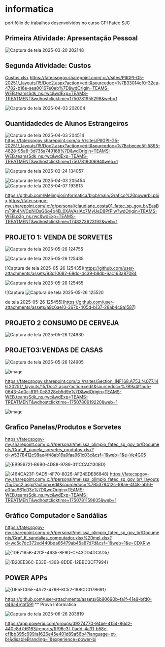 # informatica
portifólio de trabalhos desenvolvidos no curso GPI Fatec SJC 

## Primeira Atividade: Apresentação Pessoal
![Captura de tela 2025-03-20 202148](https://github.com/user-attachments/assets/50498c79-f7fb-4ba5-9ac1-4722ddb09114)

## Segunda Atividade: Custos
[Custos.xlsx](https://github.com/user-attachments/files/19595914/Custos.xlsx)
https://fatecspgov.sharepoint.com/:x:/r/sites/PIIGPI-G5-20251/_layouts/15/Doc2.aspx?action=edit&sourcedoc=%7B33014cf0-32ca-4782-b16e-aea00167e0eb%7D&wdOrigin=TEAMS-WEB.teamsSdk_ns.rwc&wdExp=TEAMS-TREATMENT&wdhostclicktime=1750781955298&web=1

![Captura de tela 2025-04-03 202004](https://github.com/user-attachments/assets/012c3d95-ea41-4460-9c43-173e7f60d698)

## Quantidadedes de Alunos Estrangeiros
![Captura de tela 2025-04-03 204514](https://github.com/user-attachments/assets/b61573d2-bde7-4855-8d1a-c52be6471a6f)
https://fatecspgov.sharepoint.com/:x:/r/sites/PIIGPI-G5-20251/_layouts/15/Doc2.aspx?action=edit&sourcedoc=%7Bcbecec5f-5895-4828-95a8-3d735a749168%7D&wdOrigin=TEAMS-WEB.teamsSdk_ns.rwc&wdExp=TEAMS-TREATMENT&wdhostclicktime=1750781800694&web=1

![Captura de tela 2025-03-24 134057](https://github.com/user-attachments/assets/40c120b6-4251-43ca-a8b4-74ea877d11c2)

![Captura de tela 2025-04-03 205454](https://github.com/user-attachments/assets/ec062e28-fc70-4715-82b1-f95a1eae4364)
![Captura de tela 2025-04-07 193813](https://github.com/user-attachments/assets/b8f00362-1564-4777-https://fatecspgov-my.sharepoint.com/:x:/r/personal/melissa_olimpio_fatec_sp_gov_br/_layouts/15/Doc2.aspx?action=edit&sourcedoc=%7B9f355fe0-7116-429a-b5ca-7c3aa55baa03%7D&wdOrigin=TEAMS-WEB.teamsSdk_ns.rwc&wdExp=TEAMS-TREATMENT&wdhostclicktime=1750781397048&web=18724-1d37a615ba4a)


https://github.com/Melimpio/informatica/blob/main/Grafico%20powerbi.pbix
https://fatecspgov-my.sharepoint.com/:x:/g/personal/claudiane_costa01_fatec_sp_gov_br/EasBmT9h4NVCpNIOsG6o4b4B_0XAVAslAc7MyUeD8PfPlw?wdOrigin=TEAMS-WEB.p2p_ns.rwc&wdExp=TEAMS-TREATMENT&wdhostclicktime=1748273923192&web=1

## PROJETO 1: VENDA DE SORVETES

![Captura de tela 2025-05-26 124755](https://github.com/user-attachments/assets/801b3e1d-0912-4861-84b7-b3769f782d0c)


![Captura de tela 2025-05-26 125435](https://github.com/user-attachments/assets/6ae74562-1cc1-4ed7-b600-0cf2b3394641)

![Captura de tela 2025-05-26 125435](https://github.com/user-attachments/assets/93d10682-68dc-4c39-b8db-6ac163a87084


![Captura de tela 2025-05-26 125455](https://github.com/user-attachments/assets/0b49b86a-c656-4bbd-b9fe-a8f814cce480)


![Captura ![Captura de tela 2025-05-26 125520](https://github.com/user-attachments/assets/1b2ec78a-3efc-46ef-ae4d-81a99f047d7e)

de tela 2025-05-26 125455](https://github.com/user-attachments/assets/a9c6ae10-367b-405d-b137-28ab4c9a1587)



## PROJETO 2 CONSUMO DE CERVEJA
![Captura de tela 2025-05-26 124830](https://github.com/user-attachments/assets/f5c0caee-6e8b-49ec-a0cd-92bd3a9518e1)

## PROJETO3:VENDAS DE CASAS
![Captura de tela 2025-05-26 124905](https://github.com/user-attachments/assets/12a5a316-d9cb-44d9-b1a4-35a02179f465)


![image](https://github.com/user-attachments/assets/986d9b6e-7474-474d-9165-abc89fbb49bc)

https://fatecspgov.sharepoint.com/:x:/r/sites/Section_INF168.A753.N.077.146.20251/_layouts/15/Doc2.aspx?action=edit&sourcedoc=%7B9a4f1ad5-0643-4d0c-81ff-0c8328cb5d9e%7D&wdOrigin=TEAMS-WEB.teamsSdk_ns.rwc&wdExp=TEAMS-TREATMENT&wdhostclicktime=1750780919220&web=1

![image](https://github.com/user-attachments/assets/d3e02bfd-05e6-494b-8d44-75e650cc3bff)

## Grafico Panelas/Produtos e Sorvetes
https://fatecspgov-my.sharepoint.com/:x:/r/personal/melissa_olimpio_fatec_sp_gov_br/Documents/Graf_K_panela_sorvetes_produtos.xlsx?d=w5378412c98ae4f48ab16a0faa961c03c&csf=1&web=1&e=Ve4G05

![{EB956721-B6B0-4D88-9789-311CCAC130BD}](https://github.com/user-attachments/assets/4ffbe377-1d69-471d-9e20-ab19ee948a79)


![{464CA23F-9AD5-4F70-8026-AF24EDE86848}](https://github.com/user-attachments/assets/45513e83-1b4a-4ca4-8f18-c44d486fc657)
https://fatecspgov-my.sharepoint.com/:x:/r/personal/melissa_olimpio_fatec_sp_gov_br/_layouts/15/Doc2.aspx?action=edit&sourcedoc=%7B5378412c-98ae-4f48-ab16-a0faa961c03c%7D&wdOrigin=TEAMS-WEB.teamsSdk_ns.rwc&wdExp=TEAMS-TREATMENT&wdhostclicktime=1750781159605&web=1

## Gráfico  Computador e Sandálias
https://fatecspgov-my.sharepoint.com/:x:/r/personal/melissa_olimpio_fatec_sp_gov_br/Documents/Graf_K_sandalias_computador.xlsx%20mel.xlsx?d=wc5c7dc372ed440bda65479ab45a87d7d&csf=1&web=1&e=CDXRjw

![{1DE7165B-42CF-4635-8F9D-CF43DD4DCAD5}](https://github.com/user-attachments/assets/2e608545-cc59-471c-916f-7ac50a890b76)

![{B20EE36C-E33E-4368-8DDE-12BBC3CF7994}](https://github.com/user-attachments/assets/be5c2e48-2e58-405f-8846-a0ba7de80542)


## POWER APPs


![{DF5FC05F-4A72-479B-8C52-198CD017B691}](https://github.com/user-attachments/assets/8bcb2e95-81a6-47e8-b3cb-59cd5770c746)

https://github.com/user-attachments/assets/6b90690b-fa1f-41e9-bfd0-d46a4e1af591
** Prova Informatica

![Captura de tela 2025-06-26 203819](https://github.com/user-attachments/assets/c6509da1-119c-46ee-ad4b-1f13dfcf54c3)

https://app.powerbi.com/groups/39274770-94be-4154-86d2-440c8d7d6163/reports/fff96c3f-0add-4a31-b58e-cf1bb395c999/a1626e45e401d89a56b4?language=pt-br&disableBranding=1&experience=power-bi
